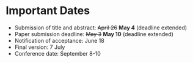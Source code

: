 # Important Dates

- Submission of title and abstract: ~~April 26~~ **May 4** (deadline extended)
- Paper submission deadline: ~~May 3~~ **May 10** (deadline extended)
- Notification of acceptance: June 18
- Final version: 7 July
- Conference date: September 8-10
